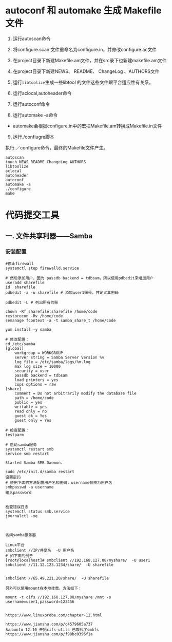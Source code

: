 # autoconf 和 automake 生成 Makefile 文件



1) 运行autoscan命令



2) 将configure.scan 文件重命名为configure.in，并修改configure.ac文件



3) 在project目录下新建Makefile.am文件，并在src录下也新建makefile.am文件



4) 在project目录下新建NEWS、 README、 ChangeLog 、AUTHORS文件





5) 运行`libtoolize`生成一些libtool 的文件这些文件跟平台适应性有关系。





6) 运行aclocal,autoheader命令





7) 运行autoconf命令

8) 运行automake -a命令

- automake会根据configure.in中的宏把Makefile.am转换成Makefile.in文件

9) 运行./confiugre脚本

执行.／configure命令，最终的Makefile文件产生。



~~~she
autoscan
touch NEWS README ChangeLog AUTHORS
libtoolize
aclocal
autoheader
autoconf
automake -a
./configure
make
~~~





# 代码提交工具

## 一. 文件共享利器——Samba

### 安装配置

~~~shell
#停止firewall
systemctl stop firewalld.service

# 然后添加用户，因为 passdb backend = tdbsam，所以使用pdbedit来增加用户
useradd sharefile
id  sharefile
pdbedit -a -u sharefile # 添加user1账号，并定义其密码

pdbedit -L # 列出所有的账

chown -Rf sharefile:sharefile /home/code
restorecon -Rv /home/code
semanage fcontext -a -t samba_share_t /home/code

yum install -y samba

# 修改配置：
cd /etc/samba
[global]
	workgroup = WORKGROUP
	server string = Samba Server Version %v
	log file = /etc/samba/logs/%m.log
	max log size = 10000
	security = user
	passdb backend = tdbsam
	load printers = yes
	cups options = raw
[share]
	comment = Do not arbitrarily modify the database file
	path = /home/code
	public = yes
	writable = yes
	read only = no
	guest ok = Yes
	guest only = Yes

# 检查配置：
testparm

# 启动samba服务
systemctl restart smb
service smb restart

Started Samba SMB Daemon.

sudo /etc/init.d/samba restart
设置密码
# 使用下面的方法配置用户名和密码，username替换为用户名
smbpasswd -a username
输入password

 
检查错误日志
systemctl status smb.service
journalctl -xe



访问samba服务器

Linux平台
smbclient //IP/共享名  -U 用户名
# 如下面的例子
[root@localhost]# smbclient //192.168.127.88/myshare/  -U user1
smbclient //11.12.123.1234/share/  -U sharefile


smbclient //65.49.221.20/share/  -U sharefile

另外可以使用mount在本地挂载，方法如下：

mount -t cifs //192.168.127.88/myshare /mnt -o username=user1,password=123456


https://www.linuxprobe.com/chapter-12.html

https://www.jianshu.com/p/c4579605a737
从ubuntu 12.10 开始cifs-utils 已取代了smbfs
https://www.jianshu.com/p/f98bc0396f1a

~~~